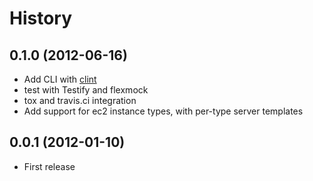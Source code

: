 # History


## 0.1.0 (2012-06-16)

- Add CLI with [clint](https://github.com/kennethreitz/clint)
- test with Testify and flexmock
- tox and travis.ci integration
- Add support for ec2 instance types, with per-type server templates

## 0.0.1 (2012-01-10)

- First release


